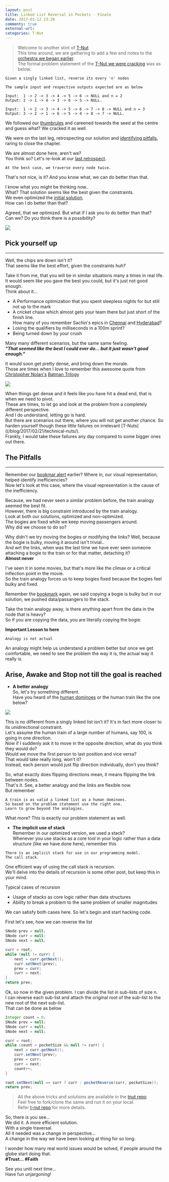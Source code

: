 ```yaml
---
layout: post
title: Linked List Reversal in Pockets - Finale
date: 2017-03-12 23:20
comments: true
external-url:
categories: T-Nut
---
```



>Welcome to another stint of [T-Nut](/blog/2017/02/21/technical-nuts/).<br>
This time around, we are gathering to add a few end notes to the [orchestra we began earlier](/blog/2017/02/26/tnut-reverse-linked-list-pocket/).<br>
The formal problem statement of the [T-Nut we were cracking](/blog/2017/03/08/cracking-a-tnut/) was as below.<br>

```
Given a singly linked list, reverse its every 'n' nodes
```
```
The sample input and respective outputs expected are as below

Input:	1 -> 2 -> 3 -> 4 -> 5 -> 6 -> NULL and n = 2
Output:	2 -> 1 -> 4 -> 3 -> 6 -> 5 -> NULL.

Input:	1 -> 2 -> 3 -> 4 -> 5 -> 6 -> 7 -> 8 -> NULL and n = 3
Output:	3 -> 2 -> 1 -> 6 -> 5 -> 4 -> 8 -> 7 -> NULL.
```
We followed our [thumbrules](/blog/2017/03/09/thumbrules-to-crack-a-tnut/) and careened towards the seed at the centre and guess what? We cracked it as well.<br>

We were on the last leg, retrospecting our solution and [identifying pitfalls](/blog/2017/02/26/tnut-reverse-linked-list-pocket/#step-7---beware-of-pit-falls), raring to close the chapter.<br>

We are almost done here, aren't we?<br>
You think so? Let's re-look at our [last retrospect](/blog/2017/02/26/tnut-reverse-linked-list-pocket/#retrospect2).<br>
```
At the best case, we traverse every node twice.
```
That's not nice, is it? And you know what, we can do better than that.<br>

I know what you might be thinking now..<br>
What? That solution seems like the best given the constraints.<br>
We even optimized the [initial solution](/blog/2017/02/26/tnut-reverse-linked-list-pocket/#step3---chew-and-swallow-the-bite).<br>
How can I do better than that?<br>

Agreed, that we optimized. But what if I ask you to do better than that?<br>
Can we? Do you think there is a possibility?<br>

<img src="/assets/2017-03-12/firstWorldProblem.jpg">

## Pick yourself up
<hr>

Well, the chips are down isn't it?<br>
That seems like the best effort, given the constraints huh?<br>

Take it from me, that you will be in similar situations many a times in real life.<br>
It would seem like you gave the best you could, but it's just not good enough.<br>
Think about it…<br>
* A Performance optimization that you spent sleepless nights for but still not up to the mark<br>
* A cricket chase which almost gets your team there but just short of the finish line.<br>
How many of you remember Sachin's epics in [Chennai](http://www.espncricinfo.com/ci/engine/current/match/63828.html) and [Hyderabad](http://www.espncricinfo.com/ci/engine/current/match/416240.html)?<br>
* Losing the qualifiers by milliseconds in a 100m sprint?<br>
* Being turned down by your crush<br>
	
Many many different scenarios, but the same same feeling.<br>
<b><i>"That seemed like the best I could ever do... but it just wasn't good enough."</i></b><br>

It would soon get pretty dense, and bring down the morale.<br>
Those are times when I love to remember this awesome quote from [Christopher Nolan's](https://en.wikipedia.org/wiki/Christopher_Nolan) [Batman Trilogy](https://en.wikipedia.org/wiki/The_Dark_Knight_Trilogy)

<img src="/assets/2017-03-12/WhyDoWeFall.jpg">

When things get dense and it feels like you have hit a dead end, that is when we need to pivot.<br>
These are times, to let go and look at the problem from a completely different perspective.<br>
And I do understand, letting go is hard.<br>
But there are scenarios out there, where you will not get another chance. So harden yourself though these little failures on irrelevant [T-Nuts]((/blog/2017/02/21/technical-nuts/).<br>
Frankly, I would take these failures any day compared to some bigger ones out there.

## The Pitfalls
<hr>

Remember our [bookmar alert](/blog/2017/02/26/tnut-reverse-linked-list-pocket/#bookmark1) earlier? Where in, our visual representation, helped identify inefficiencies?<br>
Now let's look at this case, where the visual representation is the cause of the inefficiency.<br>

Because, we had never seen a similar problem before, the train analogy seemed the best fit.<br>
However, there is big constraint introduced by the train analogy.<br>
Look at both our solutions, optimized and non-optimized.<br>
The bogies are fixed while we keep moving passengers around.<br>
Why did we choose to do so?<br>

Why didn't we try moving the bogies or modifying the links?
Well, because the bogie is bulky, moving it around isn't trivial..<br>
And wrt the links, when was the last time we have ever seen someone attaching a bogie to the train or for that matter, detaching it?<br>
<b>Almost never</b><br>

I've seen it in some movies, but that's more like the climax or a critical inflection point in the movie.<br>
So the train analogy forces us to keep bogies fixed because the bogies feel bulky and fixed.

Remember the [bookmark]((/blog/2017/02/26/tnut-reverse-linked-list-pocket/#bookmark1)) again, we said copying a bogie is bulky but in our solution, we pushed data/passangers to the stack.<br>

Take the train analogy away, is there anything apart from the data in the node that is heavy?<br>
So if you are copying the data, you are literally copying the bogie.<br>

**Important Lesson to here**
```
Analogy is not actual
```
An analogy might help us understand a problem better but once we get comfortable, we need to see the problem the way it is, the actual way it really is.<br>

## Arise, Awake and Stop not till the goal is reached

* <b>A better analogy</b><br>
So, let's try something different.<br>
Have you heard of the [human dominoes](https://www.youtube.com/watch?v=TE5RdFFgW0w) or the human train like the one below?<br>

<img src="/assets/2017-03-12/humanTrain.png">

This is no different from a singly linked list isn't it? It's in fact more closer to its unidirectional constraint.<br>
Let's assume the human train of a large number of humans, say 100, is going in one direction.<br>
Now if I suddenly ask it to move in the opposite direction, what do you think they would do?<br>
Would we move the first person to last position and vice versa?<br>
That would take really long, won't it?<br>
Instead, each person would just flip direction individually, don't you think?<br>

So, what exactly does flipping directions mean, it means flipping the link between nodes.<br>
That's it. See, a better analogy and the links are flexible now.<br>
But remember

```
A train is as valid a linked list as a human dominoes.
So based on the problem statement use the right one.
Learn to grow beyond the analogies. 
```

What more? This is exactly our problem statement as well.<br>

* <b>The implicit use of stack</b><br>
Remember in our optimized version, we used a stack?<br>
Whenever you use stacks as a core tool in your logic rather than a data structure (like we have done here), remember this

```
There is an implicit stack for use in our programming model.
The call stack.
```

One efficient way of using the call stack is recursion.<br>
We'll delve into the details of recursion is some other post, but keep this in your mind.<br>

Typical cases of recursion<br>
* Usage of stacks as core logic rather than data structures
* Ability to break a problem to the same problem of smaller magnitudes
	
We can satisfy both cases here. So let's begin and start hacking code.

First let's see, how we can reverse the list

```java
SNode prev = null;
SNode curr = null;
SNode next = null;

curr = root;
while (null != curr) {
	next = curr.getNext();
	curr.setNext(prev);
	prev = curr;
	curr = next;
}
return prev;
```

Ok, so now in the given problem. I can divide the list in sub-lists of size n.<br>
I can reverse each sub-list and attach the original root of the sub-list to the new root of the next sub-list.<br>
That can be done as below

```java
Integer count = 0;
SNode prev = null;
SNode curr = null;
SNode next = null;

curr = root;
while (count < pocketSize && null != curr) {
	next = curr.getNext();
	curr.setNext(prev);
	prev = curr;
	curr = next;
	count++;
}

root.setNext(null == curr ? curr : pocketReverse(curr, pocketSize));
return prev;
```

> All the above tricks and solutions are available in the [tnut repo](http://github.balajeetm.com/t-nut/blob/master/src/main/java/com/balajeetm/tnut/controller/ReverseSinglyLinkedList.java)<br>
Feel free to fork/clone the same and run it on your local.<br>
Refer [t-nut repo](http://github.balajeetm.com/t-nut/) for more details.

So, there is you see...<br>
We did it. A more efficient solution.<br>
With a single traversal.<br>
All it needed was a change in perspective...<br>
A change in the way we have been looking at thing for so long.<br>

I wonder how many real world issues would be solved, if people around the globe start doing that.<br>
<b>#Trust... #Faith</b>

See you until next time...<br>
Have fun unjargoning!

